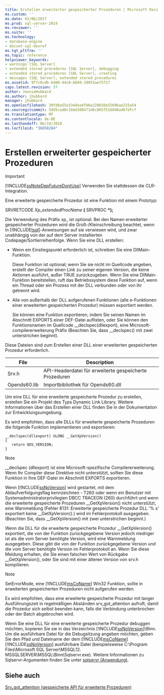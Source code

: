 ```yaml
---
title: Erstellen erweiterter gespeicherter Prozeduren | Microsoft Docs
ms.custom: ''
ms.date: 03/06/2017
ms.prod: sql-server-2014
ms.reviewer: ''
ms.suite: ''
ms.technology:
- database-engine
- docset-sql-devref
ms.tgt_pltfrm: ''
ms.topic: reference
helpviewer_keywords:
- warnings [SQL Server]
- extended stored procedures [SQL Server], debugging
- extended stored procedures [SQL Server], creating
- messages [SQL Server], extended stored procedures
ms.assetid: 9f7c0cdb-6d88-44c0-b049-29953ae75717
caps.latest.revision: 37
author: JennieHubbard
ms.author: jhubbard
manager: jhubbard
ms.openlocfilehash: 39fd8a55e334dea4fb6e220656e55696ae325a54
ms.sourcegitcommit: 5dd5cad0c1bbd308471d6c885f516948ad67dfcf
ms.translationtype: MT
ms.contentlocale: de-DE
ms.lasthandoff: 06/19/2018
ms.locfileid: "36058284"
---
```

# <a name="creating-extended-stored-procedures"></a>Erstellen erweiterter gespeicherter Prozeduren
    
> [!IMPORTANT]  
>  [!INCLUDE[ssNoteDepFutureDontUse](../../includes/ssnotedepfuturedontuse-md.md)] Verwenden Sie stattdessen die CLR-Integration.  
  
 Eine erweiterte gespeicherte Prozedur ist eine Funktion mit einem Prototyp:  
  
 SRVRETCODE *Xp_extendedProcName* **(** SRVPROC  **\*);**  
  
 Die Verwendung des Präfix xp_ ist optional. Bei den Namen erweiterter gespeicherter Prozeduren wird die Groß-/Kleinschreibung beachtet, wenn in [!INCLUDE[tsql](../../includes/tsql-md.md)]-Anweisungen auf sie verwiesen wird, und zwar unabhängig von der auf dem Server installierten Codepage/Sortierreihenfolge. Wenn Sie eine DLL erstellen:  
  
-   Wenn ein Einstiegspunkt erforderlich ist, schreiben Sie eine DllMain-Funktion.  
  
     Diese Funktion ist optional; wenn Sie sie nicht im Quellcode angeben, erstellt der Compiler einen Link zu seiner eigenen Version, die keine Aktionen ausführt, außer TRUE zurückzugeben. Wenn Sie eine DllMain-Funktion bereitstellen, ruft das Betriebssystem diese Funktion auf, wenn ein Thread oder ein Prozess mit der DLL verbunden oder von ihr getrennt wird.  
  
-   Alle von außerhalb der DLL aufgerufenen Funktionen (alle e-Funktionen einer erweiterten gespeicherten Prozedur) müssen exportiert werden.  
  
     Sie können eine Funktion exportieren, indem Sie seinen Namen im Abschnitt EXPORTS einer DEF-Datei auflisten, oder Sie können den Funktionsnamen im Quellcode __declspec(dllexport), eine Microsoft-compilererweiterung Präfix (Beachten Sie, dass \__declspec() mit zwei unterstrichen beginnt).  
  
 Diese Dateien sind zum Erstellen einer DLL einer erweiterten gespeicherten Prozedur erforderlich.  
  
|File|Description|  
|----------|-----------------|  
|Srv.h|API-Headerdatei für erweiterte gespeicherte Prozeduren|  
|Opends60.lib|Importbibliothek für Opends60.dll|  
  
 Um eine DLL für eine erweiterte gespeicherte Prozedur zu erstellen, erstellen Sie ein Projekt des Typs Dynamic Link Library. Weitere Informationen über das Erstellen einer DLL finden Sie in der Dokumentation zur Entwicklungsumgebung.  
  
 Es wird empfohlen, dass alle DLLs für erweiterte gespeicherte Prozeduren die folgende Funktion implementieren und exportieren:  
  
```  
__declspec(dllexport) ULONG __GetXpVersion()  
{  
   return ODS_VERSION;  
}  
```  
  
> [!NOTE]  
>  __declspec (dllexport) ist eine Microsoft-spezifische Compilererweiterung. Wenn Ihr Compiler diese Direktive nicht unterstützt, sollten Sie diese Funktion in Ihre DEF-Datei im Abschnitt EXPORTS exportieren.  
  
 Wenn [!INCLUDE[ssNoVersion](../../includes/ssnoversion-md.md)] wird gestartet, mit dem Ablaufverfolgungsflag kennzeichnen - T260 oder wenn ein Benutzer mit Systemadministratorprivilegien DBCC TRACEON (260) durchführt und wenn die erweiterte gespeicherte Prozeduren __GetXpVersion() nicht unterstützt, eine Warnmeldung (Fehler 8131: Erweiterte gespeicherte Prozedur DLL '% s' exportiert keine \__GetXpVersion().) wird im Fehlerprotokoll ausgegeben. (Beachten Sie, dass \__GetXpVersion() mit zwei unterstrichen beginnt.)  
  
 Wenn die DLL für die erweiterte gespeicherte Prozedur __GetXpVersion() exportiert, die von der Funktion zurückgegebene Version jedoch niedriger ist als die vom Server benötigte Version, wird eine Warnmeldung ausgegeben. Diese gibt die von der Funktion zurückgegebene Version und die vom Server benötigte Version im Fehlerprotokoll an. Wenn Sie diese Meldung erhalten, die Sie einen falschen Wert von Rückgabe \__GetXpVersion(), oder Sie sind mit einer älteren Version von srv.h kompilieren.  
  
> [!NOTE]  
>  SetErrorMode, eine [!INCLUDE[msCoName](../../includes/msconame-md.md)] Win32 Funktion, sollte in erweiterten gespeicherten Prozeduren nicht aufgerufen werden.  
  
 Es wird empfohlen, dass eine erweiterte gespeicherte Prozedur mit langer Ausführungszeit in regelmäßigen Abständen srv_got_attention aufruft, damit die Prozedur sich selbst beenden kann, falls die Verbindung unterbrochen oder der Batch abgebrochen wird.  
  
 Wenn Sie eine DLL für eine erweiterte gespeicherte Prozedur debuggen möchten, kopieren Sie sie in das Verzeichnis [!INCLUDE[ssNoVersion](../../includes/ssnoversion-md.md)]\Binn. Um die ausführbare Datei für die Debugsitzung angeben möchten, geben Sie den Pfad und Dateiname der dem [!INCLUDE[msCoName](../../includes/msconame-md.md)] [!INCLUDE[ssNoVersion](../../includes/ssnoversion-md.md)] ausführbare Datei (beispielsweise C:\Program Files\Microsoft SQL Server\MSSQL12. MSSQLSERVER\MSSQL\Binn\Sqlservr.exe). Weitere Informationen zu Sqlservr-Argumenten finden Sie unter [sqlservr (Anwendung)](../../tools/sqlservr-application.md).  
  
## <a name="see-also"></a>Siehe auch  
 [Srv_got_attention &#40;gespeicherte API für erweiterte Prozeduren&#41;](../extended-stored-procedures-reference/srv-got-attention-extended-stored-procedure-api.md)  
  
  